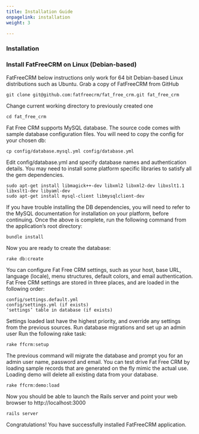 ```yaml
---
title: Installation Guide
onpagelink: installation
weight: 3

---
```

### Installation

### Install FatFreeCRM on Linux (Debian-based)

FatFreeCRM below instructions only work for 64 bit Debian-based Linux distributions such as Ubuntu. Grab a copy of FatFreeCRM from GitHub

    git clone git@github.com:fatfreecrm/fat_free_crm.git fat_free_crm

Change current working directory to previously created one

    cd fat_free_crm

Fat Free CRM supports MySQL database. The source code comes with sample database configuration files. You will need to copy the config for your chosen db:

    cp config/database.mysql.yml config/database.yml

Edit config/database.yml and specify database names and authentication details. You may need to install some platform specific libraries to satisfy all the gem dependencies.

    sudo apt-get install libmagick++-dev libxml2 libxml2-dev libxslt1.1 libxslt1-dev libyaml-dev
    sudo apt-get install mysql-client libmysqlclient-dev

If you have trouble installing the DB dependencies, you will need to refer to the MySQL documentation for installation on your platform, before continuing. Once the above is complete, run the following command from the application’s root directory:

    bundle install

Now you are ready to create the database:

    rake db:create

You can configure Fat Free CRM settings, such as your host, base URL, language (locale), menu structures, default colors, and email authentication. Fat Free CRM settings are stored in three places, and are loaded in the following order:

    config/settings.default.yml
    config/settings.yml (if exists)
    ‘settings’ table in database (if exists)

Settings loaded last have the highest priority, and override any settings from the previous sources. Run database migrations and set up an admin user Run the following rake task:

    rake ffcrm:setup

The previous command will migrate the database and prompt you for an admin user name, password and email. You can test drive Fat Free CRM by loading sample records that are generated on the fly mimic the actual use. Loading demo will delete all existing data from your database.

    rake ffcrm:demo:load

Now you should be able to launch the Rails server and point your web browser to http://localhost:3000

    rails server

Congratulations! You have successfully installed FatFreeCRM application.